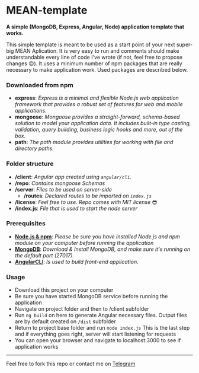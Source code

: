 # MEAN-template
**A simple (MongoDB, Express, Angular, Node) application template that works.**  

This simple template is meant to be used as a start point of your next super-big 
MEAN Aplication. It is very easy to run and comments should make understandable 
every line of code I've wrote (if not, feel free to propose changes 😉). It uses
a minimum number of npm packages that are really necessary to make application
work. Used packages are described below.

### Downloaded from npm

+ **express**: *Express is a minimal and flexible Node.js web application 
framework that provides a robust set of features for web and mobile applications.*
+ **mongoose**: *Mongoose provides a straight-forward, schema-based solution to 
model your application data. It includes built-in type casting, validation, 
query building, business logic hooks and more, out of the box.*
+ **path**: *The path module provides utilities for working with file and 
directory paths.*


### Folder structure

+ **/client**: *Angular app created using ```angular/cli```.*
+ **/repo**: *Contains mongoose Schemas*
+ **/server**: *Files to be used on server-side*
    * **/routes**: *Declared routes to be imported on ```index.js```*
+ **/license**: *Feel free to use. Repo comes with MIT license* 😎
+ **/index.js**: *File that is used to start the node server*


### Prerequisites

+ **[Node.js & npm](https://nodejs.org/en/download/)**: *Please be sure you have installed Node.js and npm module on your computer before running the application*
+ **[MongoDB](https://www.mongodb.com/download-center)**: *Download & Install MongoDB, and make sure it's running on the default port (27017).*
+ **[AngularCLI](https://cli.angular.io/)**: *Is used to build front-end application.*


### Usage

+ Download this project on your computer
+ Be sure you have started MongoDB service before running the application
+ Navigate on project folder and then to /client subfolder
+ Run ```ng build``` on here to generate Angular necessary files. Output files are by default created on ```/dist``` subfolder
+ Return to project base folder and run ```node index.js``` This is the last step and if everything goes right, server will start listening for requests
+ You can open your browser and navigate to localhost:3000 to see if application works

___  

Feel free to fork this repo or contact me on [Telegram](http://t.me/agonxgashi)




